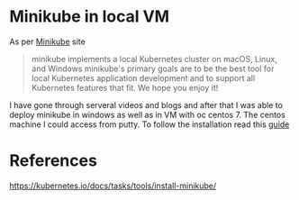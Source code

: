 # Minikube in local VM
As per [Minikube](https://github.com/kubernetes/minikube) site
 > minikube implements a local Kubernetes cluster on macOS, Linux, and Windows minikube's primary goals are to be the best tool for local Kubernetes application development and to support all Kubernetes features that fit. We hope you enjoy it!
 
I have gone through serveral videos and blogs and after that I was able to deploy minikube in windows as well as in VM with oc centos 7. The centos machine I could access from putty.
To follow the installation read this [guide](minikube-install.md)

# References
https://kubernetes.io/docs/tasks/tools/install-minikube/
